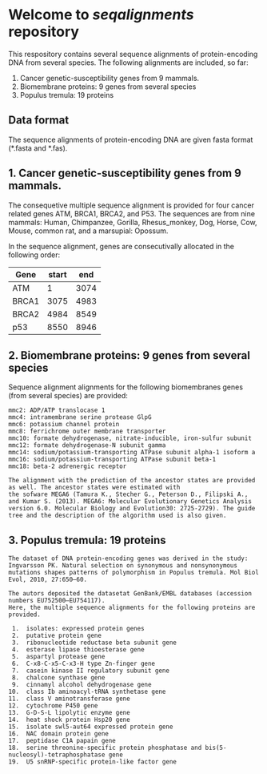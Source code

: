 # Welcome to *seqalignments* repository 

This respository contains several sequence alignments of protein-encoding 
DNA from several species. The following alignments are included, so far:
  
   1. Cancer genetic-susceptibility genes from 9 mammals.
   2. Biomembrane proteins: 9 genes from several species
   3. Populus tremula: 19 proteins
   
## Data format    
The sequence alignments of protein-encoding DNA are given fasta format (*.fasta and *.fas).
 
   
## 1. Cancer genetic-susceptibility genes from 9 mammals.
   The consequetive multiple sequence alignment is provided for four cancer
   related genes ATM, BRCA1, BRCA2, and P53. The sequences are from nine
   mammals: Human, Chimpanzee, Gorilla, Rhesus_monkey, Dog, Horse, Cow, Mouse,
   common rat, and a marsupial: Opossum.
   
   In the sequence alignment, genes are consecutivally allocated in the following order: 

   | Gene  | start | end  |
   |-------|-------|------|
   | ATM   | 1     | 3074 |
   | BRCA1 | 3075  | 4983 |
   | BRCA2 | 4984  | 8549 |
   | p53   | 8550  | 8946 |
   
## 2. Biomembrane proteins: 9 genes from several species
   Sequence alignment alignments for the following biomembranes genes (from several species) are provided:

    mmc2: ADP/ATP translocase 1
	mmc4: intramembrane serine protease GlpG
	mmc6: potassium channel protein
	mmc8: ferrichrome outer membrane transporter
	mmc10: formate dehydrogenase, nitrate-inducible, iron-sulfur subunit
	mmc12: formate dehydrogenase-N subunit gamma
	mmc14: sodium/potassium-transporting ATPase subunit alpha-1 isoform a
	mmc16: sodium/potassium-transporting ATPase subunit beta-1
	mmc18: beta-2 adrenergic receptor

	The alignment with the prediction of the ancestor states are provided as well. The ancestor states were estimated with
	the sofware MEGA6 (Tamura K., Stecher G., Peterson D., Filipski A., and Kumar S. (2013). MEGA6: Molecular Evolutionary Genetics Analysis version 6.0. Molecular Biology and Evolution30: 2725-2729). The guide tree and the description of the algorithm used is also given.

## 3. Populus tremula: 19 proteins
    The dataset of DNA protein-encoding genes was derived in the study:
	Ingvarsson PK. Natural selection on synonymous and nonsynonymous mutations shapes patterns of polymorphism in Populus tremula. Mol Biol Evol, 2010, 27:650–60.
	
	The autors deposited the datasetat GenBank/EMBL databases (accession numbers EU752500–EU754117).
	Here, the multiple sequence alignments for the following proteins are provided.

	 1.  isolates: expressed protein genes                                                                  
	 2.  putative protein gene                                                                   
	 3.  ribonucleotide reductase beta subunit gene                                               
	 4.  esterase lipase thioesterase gene                                                       
	 5.  aspartyl protease gene                                                                  
	 6.  C-x8-C-x5-C-x3-H type Zn-finger gene                                                    
	 7.  casein kinase II regulatory subunit gene                                                
	 8.  chalcone synthase gene                                                                  
	 9.  cinnamyl alcohol dehydrogenase gene                                                     
	10.  class Ib aminoacyl-tRNA synthetase gene                                                 		
	11.  class V aminotransferase gene                                                           
	12.  cytochrome P450 gene                                                                    
	13.  G-D-S-L lipolytic enzyme gene                                                           
	14.  heat shock protein Hsp20 gene                                                           
	15.  isolate swl5-aut64 expressed protein gene                                               
	16.  NAC domain protein gene                                                                 
	17.  peptidase C1A papain gene                                                               
	18.  serine threonine-specific protein phosphatase and bis(5-nucleosyl)-tetraphosphatase gene
	19.  U5 snRNP-specific protein-like factor gene





      
  
